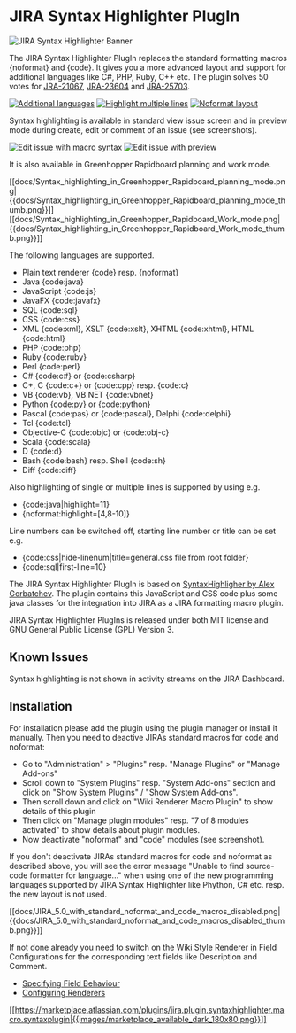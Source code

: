 JIRA Syntax Highlighter PlugIn
================================

![JIRA Syntax Highlighter Banner](https://bitbucket.org/hski/syntaxplugin-public/raw/master/images/syntaxplugin_banner_460x225.jpg)

The JIRA Syntax Highlighter PlugIn replaces the standard formatting macros {noformat} and {code}. It gives you a more advanced layout and support for additional languages like C#, PHP, Ruby, C++ etc. The plugin solves 50 votes for [JRA-21067](https://jira.atlassian.com/browse/JRA-21067), [JRA-23604](https://jira.atlassian.com/browse/JRA-23604) and [JRA-25703](https://jira.atlassian.com/browse/JRA-25703).

[![Additional languages](https://bitbucket.org/hski/syntaxplugin-public/raw/master/images/docs/Additional_languages_thumb.png)](https://bitbucket.org/hski/syntaxplugin-public/raw/master/images/docs/Additional_languages.png)
[![Highlight multiple lines](https://bitbucket.org/hski/syntaxplugin-public/raw/master/images/docs/Highlight_multiple_lines_thumb.png)](https://bitbucket.org/hski/syntaxplugin-public/raw/master/images/docs/Highlight_multiple_lines.png)
[![Noformat layout](https://bitbucket.org/hski/syntaxplugin-public/raw/master/images/docs/Highlight_lines_and_horizontal_scrolling_in_noformat_thumb.png)](https://bitbucket.org/hski/syntaxplugin-public/raw/master/images/docs/Highlight_lines_and_horizontal_scrolling_in_noformat.png)

Syntax highlighting is available in standard view issue screen and in preview mode during create, edit or comment of an issue (see screenshots).

[![Edit issue with macro syntax](https://bitbucket.org/hski/syntaxplugin-public/raw/master/images/docs/Edit_issue_with_macro_syntax_thumb.png)](https://bitbucket.org/hski/syntaxplugin-public/raw/master/images/docs/Edit_issue_with_macro_syntax.png)
[![Edit issue with preview](https://bitbucket.org/hski/syntaxplugin-public/raw/master/images/docs/Edit_issue_with_preview_thumb.png)](https://bitbucket.org/hski/syntaxplugin-public/raw/master/images/docs/Edit_issue_with_preview.png)

It is also available in Greenhopper Rapidboard planning and work mode.

[[docs/Syntax_highlighting_in_Greenhopper_Rapidboard_planning_mode.png|{{docs/Syntax_highlighting_in_Greenhopper_Rapidboard_planning_mode_thumb.png}}]] [[docs/Syntax_highlighting_in_Greenhopper_Rapidboard_Work_mode.png|{{docs/Syntax_highlighting_in_Greenhopper_Rapidboard_Work_mode_thumb.png}}]]


The following languages are supported.

*    Plain text renderer {code} resp. {noformat}
*    Java {code:java}
*    JavaScript {code:js}
*    JavaFX {code:javafx}
*    SQL {code:sql}
*    CSS {code:css}
*    XML {code:xml}, XSLT {code:xslt}, XHTML {code:xhtml}, HTML {code:html}
*    PHP {code:php}
*    Ruby {code:ruby}
*    Perl {code:perl}
*    C# {code:c#} or {code:csharp}
*    C+, C {code:c+} or {code:cpp} resp. {code:c}
*    VB {code:vb}, VB.NET {code:vbnet}
*    Python {code:py} or {code:python}
*    Pascal {code:pas} or {code:pascal}, Delphi {code:delphi}
*    Tcl {code:tcl} 
*    Objective-C {code:objc} or {code:obj-c} 
*    Scala {code:scala}
*    D {code:d} 
*    Bash {code:bash} resp. Shell {code:sh}
*    Diff {code:diff}

Also highlighting of single or multiple lines is supported by using e.g.

*    {code:java|highlight=11}
*    {noformat:highlight=[4,8-10]} 

Line numbers can be switched off, starting line number or title can be set e.g.

*    {code:css|hide-linenum|title=general.css file from root folder}
*    {code:sql|first-line=10}

The JIRA Syntax Highlighter PlugIn is based on [SyntaxHighligher by Alex Gorbatchev](http://alexgorbatchev.com/SyntaxHighlighter). The plugin contains this JavaScript and CSS code plus some java classes for the integration into JIRA as a JIRA formatting macro plugin.

JIRA Syntax Highlighter PlugIns is released under both MIT license and GNU General Public License (GPL) Version 3.

Known Issues
------------

Syntax highlighting is not shown in activity streams on the JIRA Dashboard.


Installation
------------

For installation please add the plugin using the plugin manager or install it manually. Then you need to deactive JIRAs standard macros for code and noformat:   

* Go to "Administration" > "Plugins" resp. "Manage Plugins" or "Manage Add-ons"
* Scroll down to "System Plugins" resp. "System Add-ons" section and click on "Show System Plugins" / "Show System Add-ons". 
* Then scroll down and click on "Wiki Renderer Macro Plugin" to show details of this plugin
* Then click on "Manage plugin modules" resp. "7 of 8 modules activated" to show details about plugin modules. 
* Now deactivate "noformat" and "code" modules (see screenshot).

If you don't deactivate JIRAs standard macros for code and noformat as described above, you will see the error message "Unable to find source-code formatter for language..." when using one of the new programming languages supported by JIRA Syntax Highlighter like Phython, C# etc. resp. the new layout is not used.

[[docs/JIRA_5.0_with_standard_noformat_and_code_macros_disabled.png|{{docs/JIRA_5.0_with_standard_noformat_and_code_macros_disabled_thumb.png}}]] 

If not done already you need to switch on the Wiki Style Renderer in Field Configurations for the corresponding text fields like Description and Comment.

*    [Specifying Field Behaviour](http://confluence.atlassian.com/display/JIRA/Specifying+Field+Behaviour#SpecifyingFieldBehaviour-ChangingaFieldsRenderer)
*    [Configuring Renderers](http://confluence.atlassian.com/display/JIRA/Configuring+Renderers)


[[https://marketplace.atlassian.com/plugins/jira.plugin.syntaxhighlighter.macro.syntaxplugin|{{images/marketplace_available_dark_180x80.png}}]] 